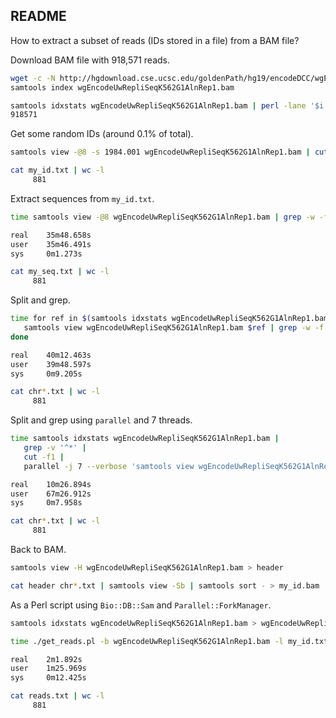 ## README

How to extract a subset of reads (IDs stored in a file) from a BAM file?

Download BAM file with 918,571 reads.

```bash
wget -c -N http://hgdownload.cse.ucsc.edu/goldenPath/hg19/encodeDCC/wgEncodeUwRepliSeq/wgEncodeUwRepliSeqK562G1AlnRep1.bam
samtools index wgEncodeUwRepliSeqK562G1AlnRep1.bam

samtools idxstats wgEncodeUwRepliSeqK562G1AlnRep1.bam | perl -lane '$i += $F[2]; END { print $i }'
918571
```

Get some random IDs (around 0.1% of total).

```bash
samtools view -@8 -s 1984.001 wgEncodeUwRepliSeqK562G1AlnRep1.bam | cut -f1 > my_id.txt

cat my_id.txt | wc -l
     881
```

Extract sequences from `my_id.txt`.

```bash
time samtools view -@8 wgEncodeUwRepliSeqK562G1AlnRep1.bam | grep -w -f my_id.txt > my_seq.txt

real    35m48.658s
user    35m46.491s
sys     0m1.273s

cat my_seq.txt | wc -l
     881
```

Split and grep.

```bash
time for ref in $(samtools idxstats wgEncodeUwRepliSeqK562G1AlnRep1.bam | grep -v '^*' | cut -f1); do
   samtools view wgEncodeUwRepliSeqK562G1AlnRep1.bam $ref | grep -w -f my_id.txt > $ref.txt
done

real    40m12.463s
user    39m48.597s
sys     0m9.205s

cat chr*.txt | wc -l
     881
```

Split and grep using `parallel` and 7 threads.

```bash
time samtools idxstats wgEncodeUwRepliSeqK562G1AlnRep1.bam |
   grep -v '^*' |
   cut -f1 |
   parallel -j 7 --verbose 'samtools view wgEncodeUwRepliSeqK562G1AlnRep1.bam {} | grep -w -f my_id.txt > {}.txt'

real    10m26.894s
user    67m26.912s
sys     0m7.958s

cat chr*.txt | wc -l
     881
```

Back to BAM.

```bash
samtools view -H wgEncodeUwRepliSeqK562G1AlnRep1.bam > header

cat header chr*.txt | samtools view -Sb | samtools sort - > my_id.bam
```

As a Perl script using `Bio::DB::Sam` and `Parallel::ForkManager`.

```bash
samtools idxstats wgEncodeUwRepliSeqK562G1AlnRep1.bam > wgEncodeUwRepliSeqK562G1AlnRep1.idxstats

time ./get_reads.pl -b wgEncodeUwRepliSeqK562G1AlnRep1.bam -l my_id.txt -i wgEncodeUwRepliSeqK562G1AlnRep1.idxstats -f ~/genome/hg19.fa > reads.txt

real    2m1.892s
user    1m25.969s
sys     0m12.425s

cat reads.txt | wc -l
     881
```

